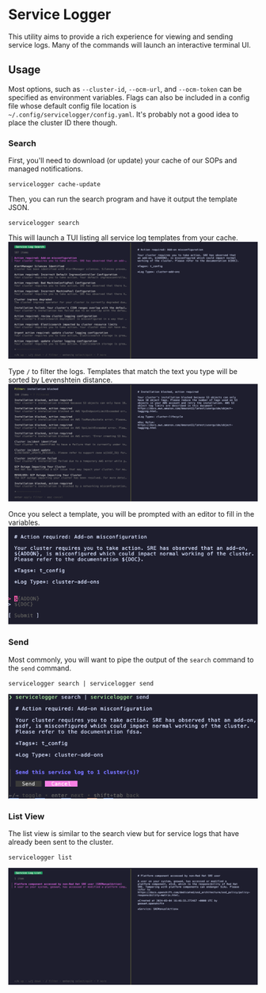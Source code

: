 # Service Logger

This utility aims to provide a rich experience for viewing and sending service logs.
Many of the commands will launch an interactive terminal UI.

## Usage

Most options, such as `--cluster-id`, `--ocm-url`, and `--ocm-token` can be specified as environment variables.
Flags can also be included in a config file whose default config file location is `~/.config/servicelogger/config.yaml`.
It's probably not a good idea to place the cluster ID there though.

### Search

First, you'll need to download (or update) your cache of our SOPs and managed notifications.
```shell
servicelogger cache-update 
```

Then, you can run the search program and have it output the template JSON.
```shell
servicelogger search
```

This will launch a TUI listing all service log templates from your cache.
![./docs/search.png](./docs/search.png)

Type `/` to filter the logs.
Templates that match the text you type will be sorted by Levenshtein distance.
![./docs/search-filter.png](./docs/search-filter.png)

Once you select a template, you will be prompted with an editor to fill in the variables.
![./docs/search-editor.png](./docs/search-editor.png)

### Send

Most commonly, you will want to pipe the output of the `search` command to the `send` command.
```shell
servicelogger search | servicelogger send
```
![./docs/send.png](./docs/send.png)

### List View

The list view is similar to the search view but for service logs that have already been sent to the cluster.
```shell
servicelogger list
```
![./docs/list.png](./docs/list.png)
